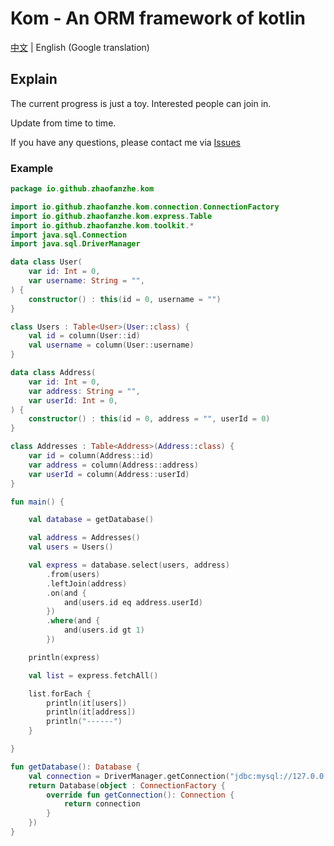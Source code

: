 # Kom - An ORM framework of kotlin

[中文](./README.md) | English (Google translation)

## Explain
The current progress is just a toy. Interested people can join in.

Update from time to time.

If you have any questions, please contact me via [Issues](https://github.com/zhaofanzhe/Kom/issues)

### Example
```kotlin
package io.github.zhaofanzhe.kom

import io.github.zhaofanzhe.kom.connection.ConnectionFactory
import io.github.zhaofanzhe.kom.express.Table
import io.github.zhaofanzhe.kom.toolkit.*
import java.sql.Connection
import java.sql.DriverManager

data class User(
    var id: Int = 0,
    var username: String = "",
) {
    constructor() : this(id = 0, username = "")
}

class Users : Table<User>(User::class) {
    val id = column(User::id)
    val username = column(User::username)
}

data class Address(
    var id: Int = 0,
    var address: String = "",
    var userId: Int = 0,
) {
    constructor() : this(id = 0, address = "", userId = 0)
}

class Addresses : Table<Address>(Address::class) {
    var id = column(Address::id)
    var address = column(Address::address)
    var userId = column(Address::userId)
}

fun main() {

    val database = getDatabase()

    val address = Addresses()
    val users = Users()

    val express = database.select(users, address)
        .from(users)
        .leftJoin(address)
        .on(and {
            and(users.id eq address.userId)
        })
        .where(and {
            and(users.id gt 1)
        })

    println(express)

    val list = express.fetchAll()

    list.forEach {
        println(it[users])
        println(it[address])
        println("------")
    }

}

fun getDatabase(): Database {
    val connection = DriverManager.getConnection("jdbc:mysql://127.0.0.1:3306/demo", "root", "123456")
    return Database(object : ConnectionFactory {
        override fun getConnection(): Connection {
            return connection
        }
    })
}
```